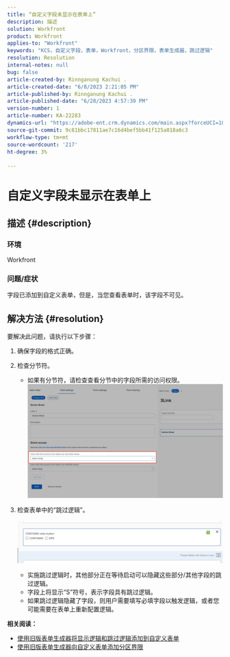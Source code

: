 ```yaml
---
title: “自定义字段未显示在表单上”
description: 描述
solution: Workfront
product: Workfront
applies-to: "Workfront"
keywords: "KCS，自定义字段，表单，Workfront，分区界限，表单生成器，跳过逻辑"
resolution: Resolution
internal-notes: null
bug: false
article-created-by: Rinnganung Kachui .
article-created-date: "6/8/2023 2:21:05 PM"
article-published-by: Rinnganung Kachui .
article-published-date: "6/28/2023 4:57:39 PM"
version-number: 1
article-number: KA-22283
dynamics-url: "https://adobe-ent.crm.dynamics.com/main.aspx?forceUCI=1&pagetype=entityrecord&etn=knowledgearticle&id=193690ad-0706-ee11-8f6e-6045bd006793"
source-git-commit: 9c81bbc17811ae7c16d4bef5bb41f125a018a6c3
workflow-type: tm+mt
source-wordcount: '217'
ht-degree: 3%

---
```


# 自定义字段未显示在表单上

## 描述 {#description}


### <b>环境</b>

Workfront

### <b>问题/症状</b>

字段已添加到自定义表单，但是，当您查看表单时，该字段不可见。


## 解决方法 {#resolution}


要解决此问题，请执行以下步骤：

1. 确保字段的格式正确。
2. 检查分节符。

   - 如果有分节符，请检查查看分节中的字段所需的访问权限。                     ![](assets/f585c275-ad15-ee11-8f6e-6045bd006793.png)
3. 检查表单中的“跳过逻辑”。                                                                                                                                               ![](assets/6067dbce-ad15-ee11-8f6e-6045bd006793.png)
   - 实施跳过逻辑时，其他部分正在等待启动可以隐藏这些部分/其他字段的跳过逻辑。
   - 字段上将显示“S”符号，表示字段具有跳过逻辑。
   - 如果跳过逻辑隐藏了字段，则用户需要填写必填字段以触发逻辑，或者您可能需要在表单上重新配置逻辑。


<b>相关阅读：</b>

- [使用旧版表单生成器将显示逻辑和跳过逻辑添加到自定义表单](https://experienceleague.adobe.com/docs/workfront/using/administration-and-setup/customize/custom-forms/custom-form-builder/use-the-custom-form-builder/display-or-skip-logic-custom-form.html)
- [使用旧版表单生成器向自定义表单添加分区界限](https://experienceleague.adobe.com/docs/workfront/using/administration-and-setup/customize/custom-forms/custom-form-builder/use-the-custom-form-builder/add-a-section-break-to-a-custom-form.htm)



